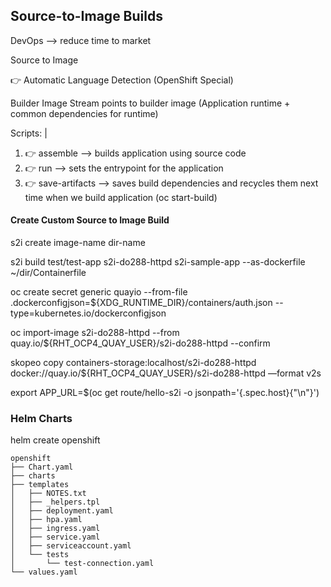 ## Source-to-Image Builds
DevOps --> reduce time to market

Source to Image 

👉 Automatic Language Detection (OpenShift Special)

Builder Image Stream points to builder image (Application runtime + common dependencies for runtime)

Scripts: |
1. 👉  assemble --> builds application using source code
2. 👉  run --> sets the entrypoint for the application
3. 👉  save-artifacts --> saves build dependencies and recycles them next time when we build application (oc start-build)

#### Create Custom Source to Image Build

s2i create image-name dir-name

s2i build test/test-app s2i-do288-httpd s2i-sample-app --as-dockerfile ~/dir/Containerfile

oc create secret generic quayio --from-file .dockerconfigjson=${XDG_RUNTIME_DIR}/containers/auth.json --type=kubernetes.io/dockerconfigjson

oc import-image s2i-do288-httpd --from quay.io/${RHT_OCP4_QUAY_USER}/s2i-do288-httpd --confirm

skopeo copy containers-storage:localhost/s2i-do288-httpd docker://quay.io/${RHT_OCP4_QUAY_USER}/s2i-do288-httpd —format v2s

export APP_URL=$(oc get route/hello-s2i -o jsonpath='{.spec.host}{"\n"}')

### Helm Charts

helm create openshift

```
openshift
├── Chart.yaml
├── charts
├── templates
│   ├── NOTES.txt
│   ├── _helpers.tpl
│   ├── deployment.yaml
│   ├── hpa.yaml
│   ├── ingress.yaml
│   ├── service.yaml
│   ├── serviceaccount.yaml
│   └── tests
│       └── test-connection.yaml
└── values.yaml
```